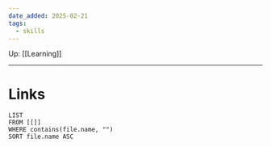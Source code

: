 ```yaml
---
date_added: 2025-02-21
tags:
  - skills
---
```

Up: [[Learning]]
___
 
# Links
```dataview
LIST
FROM [[]]
WHERE contains(file.name, "")
SORT file.name ASC
```
